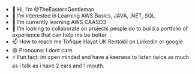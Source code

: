 - 👋 Hi, I’m @TheEasternGentleman
- 👀 I’m interested in Learning AWS Basics, JAVA, .NET, SQL
- 🌱 I’m currently learning AWS CAASO3
- 💞️ I’m looking to collaborate on projects people do to build a portfolio of experience that can help me be better
- 📫 How to reach me Tofique Hayat UK Rentokil on Linkedin or google
- 😄 Pronouns: I dont care
- ⚡ Fun fact: im open minded and have a keeness to listen twice as much as i talk as i have 2 ears and 1 mouth.

<!---
TheEasternGentleman/TheEasternGentleman is a ✨ special ✨ repository because its `README.md` (this file) appears on your GitHub profile.
You can click the Preview link to take a look at your changes.
--->
